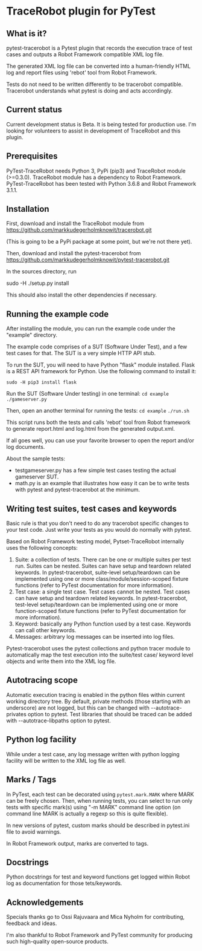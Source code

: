 # TraceRobot plugin for PyTest

## What is it?

pytest-tracerobot is a Pytest plugin that records the execution trace of
test cases and outputs a Robot Framework compatible XML log file.

The generated XML log file can be converted into a human-friendly HTML log and
report files using 'rebot' tool from Robot Framework.

Tests do not need to be written differently to be tracerobot compatible.
Tracerobot understands what pytest is doing and acts accordingly.

## Current status

Current development status is Beta. It is being tested for production use.
I'm looking for volunteers to assist in development of TraceRobot and this  
plugin.

## Prerequisites

PyTest-TraceRobot needs Python 3, PyPi (pip3) and TraceRobot module (>=0.3.0).
TraceRobot module has a dependency to Robot Framework.
PyTest-TraceRobot has been tested with Python 3.6.8 and Robot Framework 3.1.1.

## Installation

First, download and install the TraceRobot module from
https://github.com/markkudegerholmknowit/tracerobot.git

(This is going to be a PyPi package at some point, but we're not there yet).

Then, download and install the pytest-tracerobot from
https://github.com/markkudegerholmknowit/pytest-tracerobot.git

In the sources directory, run

sudo -H ./setup.py install

This should also install the other dependencies if necessary.

## Running the example code

After installing the module, you can run the example code under the "example"
directory.

The example code comprises of a SUT (Software Under Test), and a few
test cases for that. The SUT is a very simple HTTP API stub.

To run the SUT, you will need to have Python "flask" module installed.
Flask is a REST API framework for Python. Use the following command to
install it:

`sudo -H pip3 install flask`

Run the SUT (Software Under testing) in one terminal:
`cd example`
`./gameserver.py`

Then, open an another terminal for running the tests:
`cd example`
`./run.sh`

This script runs both the tests and calls 'rebot' tool from Robot framework
to generate report.html and log.html from the generated output.xml.

If all goes well, you can use your favorite browser to open the report
and/or log documents.

About the sample tests:
  - testgameserver.py has a few simple test cases testing the actual
    gameserver SUT.
  - math.py is an example that illustrates how easy it can be to write
    tests with pytest and pytest-tracerobot at the minimum.

## Writing test suites, test cases and keywords

Basic rule is that you don't need to do any tracerobot specific changes
to your test code. Just write your tests as you would do normally with
pytest.

Based on Robot Framework testing model, Pytset-TraceRobot internally
uses the following concepts:

  1. Suite: a collection of tests. There can be one or multiple suites per
     test run. Suites can be nested.
     Suites can have setup and teardown related keywords.
     In pytest-tracerobot, suite-level setup/teardown can be implemented using
     one or more class/module/session-scoped fixture functions
     (refer to PyTest documentation for more information).
  2. Test case: a single test case. Test cases cannot be nested.
     Test cases can have setup and teardown related keywords.
     In pytest-tracerobot, test-level setup/teardown can be implemented using
     one or more function-scoped fixture functions
     (refer to PyTest documentation for more information).
  3. Keyword: basically any Python function used by a test case. Keywords can
     call other keywords.
  4. Messages: arbitrary log messages can be inserted into log files.

Pytest-tracerobot uses the pytest collections and python tracer module to
automatically map the test execution into the suite/test case/
keyword level objects and write them into the XML log file.

## Autotracing scope

Automatic execution tracing is enabled in the python files within current
working directory tree. By default, private methods (those starting with an
underscore) are not logged, but this can be changed with --autotrace-privates
option to pytest. Test libraries that should be traced can be added with
--autotrace-libpaths option to pytest.

## Python log facility

While under a test case, any log message written with python logging facility
will be written to the XML log file as well.

## Marks / Tags

In PyTest, each test can be decorated using
`pytest.mark.MARK` where MARK can be freely chosen. Then, when running tests,
you can select to run only tests with specific mark(s) using "-m MARK"
command line option (on command line MARK is actually a regexp so this is quite
flexible).

In new versions of pytest, custom marks should be described in pytest.ini file
to avoid warnings.

In Robot Framework output, marks are converted to tags.

## Docstrings

Python docstrings for test and keyword functions get logged within Robot log
as documentation for those tets/keywords.

## Acknowledgements

Specials thanks go to Ossi Rajuvaara and Mica Nyholm for contributing,
feedback and ideas.

I'm also thankful to Robot Framework and PyTest community for producing such
high-quality open-source products.
